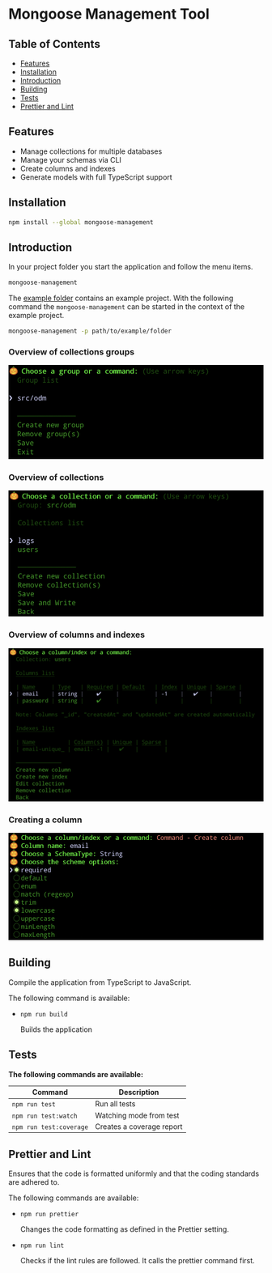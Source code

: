 # Mongoose Management Tool

## Table of Contents

- [Features](#features)
- [Installation](#installation)
- [Introduction](#introduction)
- [Building](#building)
- [Tests](#tests)
- [Prettier and Lint](#prettier-and-lint)

## Features

- Manage collections for multiple databases
- Manage your schemas via CLI
- Create columns and indexes
- Generate models with full TypeScript support

## Installation

```bash
npm install --global mongoose-management
```

## Introduction

In your project folder you start the application and follow the menu items.

```bash
mongoose-management
```

The [example folder](./example) contains an example project. With the following command the `mongoose-management` can be started in the context of the example project.

```bash
mongoose-management -p path/to/example/folder
```

### Overview of collections groups

![Overview of collections groups](./images/groups.png)

### Overview of collections

![Overview of collections](./images/collections.png)

### Overview of columns and indexes

![Overview of columns and indexes](./images/collection.png)

### Creating a column

![Creating a column](./images/column.png)

## Building

Compile the application from TypeScript to JavaScript.

The following command is available:

- `npm run build`

  Builds the application

## Tests

**The following commands are available:**

| Command                 | Description               |
| ----------------------- | ------------------------- |
| `npm run test`          | Run all tests             |
| `npm run test:watch`    | Watching mode from test   |
| `npm run test:coverage` | Creates a coverage report |

## Prettier and Lint

Ensures that the code is formatted uniformly and that the coding standards are adhered to.

The following commands are available:

- `npm run prettier`

  Changes the code formatting as defined in the Prettier setting.

- `npm run lint`

  Checks if the lint rules are followed. It calls the prettier command first.
